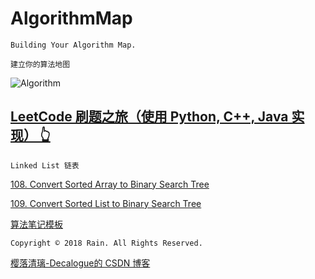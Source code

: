 # AlgorithmMap

`Building Your Algorithm Map.`

`建立你的算法地图`

![Algorithm](https://github.com/Decalogue/AlgorithmMap/blob/master/img/algorithm.jpg "Algorithm")


## [LeetCode 刷题之旅（使用 Python, C++, Java 实现） 👆](https://github.com/Decalogue/AlgorithmMap/tree/master/leetcode)

`Linked List 链表`

[108. Convert Sorted Array to Binary Search Tree](https://github.com/Decalogue/AlgorithmMap/blob/master/leetcode/108.md)

[109. Convert Sorted List to Binary Search Tree](https://github.com/Decalogue/AlgorithmMap/blob/master/leetcode/109.md)

[算法笔记模板](https://github.com/Decalogue/AlgorithmMap/blob/master/leetcode/template.md)


`Copyright © 2018 Rain. All Rights Reserved.`

[樱落清璃-Decalogue的 CSDN 博客](https://www.decalogue.cn)
